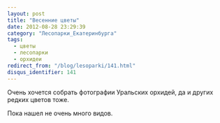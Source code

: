 ```yaml
---
layout: post
title: "Весенние цветы"
date: 2012-08-28 23:29:39
category: "Лесопарки_Екатеринбурга"
tags:
  - цветы
  - лесопарки
  - орхидеи
redirect_from: "/blog/lesoparki/141.html"
disqus_identifier: 141
---
```

Очень хочется собрать фотографии Уральских орхидей, да и других редких
цветов тоже.

Пока нашел не очень много видов.
